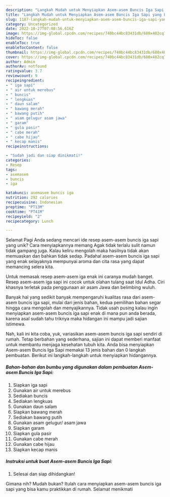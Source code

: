 ```yaml
---
description: "Langkah Mudah untuk Menyiapkan Asem-asem Buncis Iga Sapi yang Enak"
title: "Langkah Mudah untuk Menyiapkan Asem-asem Buncis Iga Sapi yang Enak"
slug: 1187-langkah-mudah-untuk-menyiapkan-asem-asem-buncis-iga-sapi-yang-enak
category: Uncategorized
date: 2022-10-27T07:08:56.616Z
image: https://img-global.cpcdn.com/recipes/740bc44bc83431db/680x482cq70/asem-asem-buncis-iga-sapi-foto-resep-utama.jpg
hideToc: false
enableToc: true
enableTocContent: false
thumbnail: https://img-global.cpcdn.com/recipes/740bc44bc83431db/680x482cq70/asem-asem-buncis-iga-sapi-foto-resep-utama.jpg
cover: https://img-global.cpcdn.com/recipes/740bc44bc83431db/680x482cq70/asem-asem-buncis-iga-sapi-foto-resep-utama.jpg
author: Admin
authorAv: notfound
ratingvalue: 3.7
reviewcount: 9
recipeingredient:
- " iga sapi"
- " air untuk merebus"
- " buncis"
- " lengkuas"
- " daun salam"
- " bawang merah"
- " bawang putih"
- " asam gelugur asam jawa"
- " garam"
- " gula pasir"
- " cabe merah"
- " cabe hijau"
- " kecap manis"
recipeinstructions:

- "Sudah jadi dan siap dinikmati!"
categories:
- Resep
tags:
- asemasem
- buncis
- iga

katakunci: asemasem buncis iga 
nutrition: 292 calories
recipecuisine: Indonesian
preptime: "PT13M"
cooktime: "PT41M"
recipeyield: "2"
recipecategory: Lunch

---
```



Selamat Pagi Anda sedang mencari ide resep asem-asem buncis iga sapi yang unik? Cara menyiapkannya memang Agak tidak terlalu sulit namun tidak gampang juga. Kalau keliru mengolah maka hasilnya tidak akan memuaskan dan bahkan tidak sedap. Padahal asem-asem buncis iga sapi yang enak selayaknya mempunyai aroma dan cita rasa yang dapat memancing selera kita.


Untuk memasak resep asem-asem iga enak ini caranya mudah banget. Resep asem-asem iga sapi ini cocok untuk olahan tulang saat Idul Adha. Ciri khasnya terletak pada penggunaan air asam Jawa dan belimbing wuluh.

Banyak hal yang sedikit banyak mempengaruhi kualitas rasa dari asem-asem buncis iga sapi, mulai dari jenis bahan, kedua pemilihan bahan segar hingga cara mengolah dan menyajikannya. Tidak usah pusing kalau ingin menyiapkan asem-asem buncis iga sapi enak di mana pun anda berada, karena asal sudah tahu triknya maka hidangan ini mampu jadi sajian istimewa.


Nah, kali ini kita coba, yuk, variasikan asem-asem buncis iga sapi sendiri di rumah. Tetap berbahan yang sederhana, sajian ini dapat memberi manfaat untuk membantu menjaga kesehatan tubuh kita. Anda bisa menyiapkan Asem-asem Buncis Iga Sapi memakai 13 jenis bahan dan 0 langkah pembuatan. Berikut ini langkah-langkah untuk menyiapkan hidangannya.

<!--inarticleads1-->

##### Bahan-bahan dan bumbu yang digunakan dalam pembuatan Asem-asem Buncis Iga Sapi:

1. Siapkan  iga sapi
1. Gunakan  air untuk merebus
1. Sediakan  buncis
1. Sediakan  lengkuas
1. Gunakan  daun salam
1. Siapkan  bawang merah
1. Sediakan  bawang putih
1. Gunakan  asam gelugur/ asam jawa
1. Siapkan  garam
1. Siapkan  gula pasir
1. Gunakan  cabe merah
1. Gunakan  cabe hijau
1. Siapkan  kecap manis




<!--inarticleads2-->

##### Instruksi untuk buat Asem-asem Buncis Iga Sapi:


1. Selesai dan siap dihidangkan!



Gimana nih? Mudah bukan? Itulah cara menyiapkan asem-asem buncis iga sapi yang bisa kamu praktikkan di rumah. Selamat menikmati
